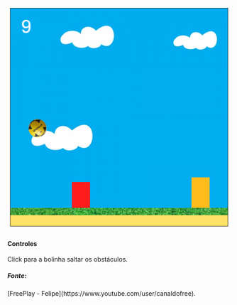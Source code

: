 ![alt tag](https://github.com/jonatasferreira/jogoJavaScript/blob/master/imagens/tela.png)

<h4>Controles</h4>
<p>Click para a bolinha saltar os obstáculos.</p>

<h5>Fonte:</h5>
[FreePlay - Felipe](https://www.youtube.com/user/canaldofree).</br>
